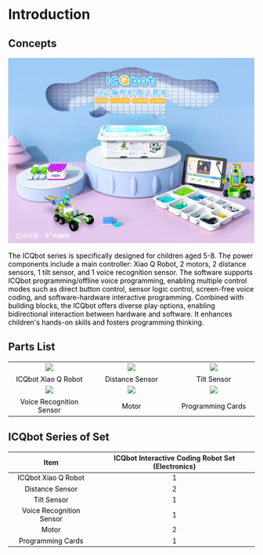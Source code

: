 # Introduction

## Concepts

![](img/Introduction01.jpg)

<font style="color:rgb(0,0,0);">The ICQbot series is specifically designed for children aged 5-8. The power components include a main controller: Xiao Q Robot, 2 motors, 2 distance sensors, 1 tilt sensor, and 1 voice recognition sensor. The software supports ICQbot programming/offline voice programming, enabling multiple control modes such as direct button control, sensor logic control, screen-free voice coding, and software-hardware interactive programming. Combined with building blocks, the ICQbot offers diverse play options, enabling bidirectional interaction between hardware and software. It enhances children's hands-on skills and fosters programming thinking.  </font>

## Parts List

<table style="width: 100%; text-align: center; border-collapse: collapse;">
  <tr>
    <td style="width: 33.33%; text-align: center; vertical-align: middle;">
      <img src="../../_images/Introduction02.png" style="width: 100%; height: auto;">
    </td>
    <td style="width: 33.33%; text-align: center; vertical-align: middle;">
      <img src="../../_images/Introduction03.png" style="width: 100%; height: auto;">
    </td>
    <td style="width: 33.33%; text-align: center; vertical-align: middle;">
      <img src="../../_images/Introduction04.png" style="width: 100%; height: auto;">
    </td>
  </tr>
  <tr>
    <td style="color: #000000; text-align: center;">ICQbot <span style="color: rgb(0,0,0);">Xiao Q Robot</span></td>
    <td style="color: #000000; text-align: center;">Distance Sensor</td>
    <td style="color: #000000; text-align: center;">Tilt Sensor</td>
  </tr>
  <tr>
    <td style="width: 33.33%; text-align: center; vertical-align: middle;">
      <img src="../../_images/Introduction05.png" style="width: 100%; height: auto;">
    </td>
    <td style="width: 33.33%; text-align: center; vertical-align: middle;">
      <img src="../../_images/Introduction06.png" style="width: 100%; height: auto;">
    </td>
    <td style="width: 33.33%; text-align: center; vertical-align: middle;">
      <img src="../../_images/Introduction07.png" style="width: 100%; height: auto;">
    </td>
  </tr>
  <tr>
    <td style="color: #000000; text-align: center;">Voice Recognition Sensor</td>
    <td style="color: #000000; text-align: center;">Motor</td>
    <td style="color: #000000; text-align: center;">Programming Cards</td>
  </tr>
</table>



## ICQbot Series of Set
| **Item** | **ICQbot Interactive Coding Robot Set (Electronics)** |
| :---: | :---: |
| <font style="color:#000000;">ICQbot </font><font style="color:rgb(0,0,0);">Xiao Q Robot</font> | 1 |
| <font style="color:#000000;">Distance Sensor </font> | 2 |
| <font style="color:#000000;">Tilt Sensor </font> | 1 |
| <font style="color:#000000;">Voice Recognition Sensor </font> | 1 |
| <font style="color:#000000;">Motor </font> | 2 |
| <font style="color:#000000;">Programming Cards  </font> | 1 |


